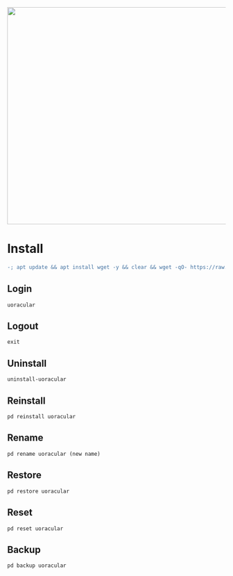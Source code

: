 <img width="800" height="500" src="https://github.com/xiv3r/Termux-Pentesting-Distro/blob/main/Uoracular/uoracular.png">

# Install
```diff
-; apt update && apt install wget -y && clear && wget -qO- https://raw.githubusercontent.com/xiv3r/Termux-Pentesting-Distro/refs/heads/main/Uoracular/install | bash && uoracular 
```
## Login
```
uoracular 
```
## Logout
```
exit
```
## Uninstall
```
uninstall-uoracular
```
## Reinstall
```
pd reinstall uoracular 
```
## Rename
```
pd rename uoracular (new name)
```
## Restore
```
pd restore uoracular 
```
## Reset 
```
pd reset uoracular 
```
## Backup 
```
pd backup uoracular 
```
